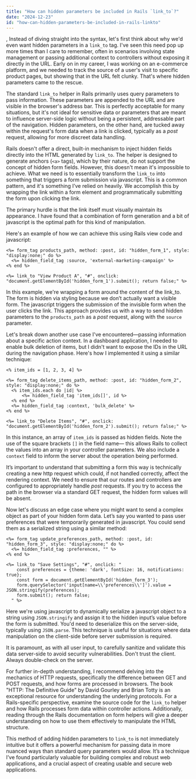 ```yaml
---
title: "How can hidden parameters be included in Rails `link_to`?"
date: "2024-12-23"
id: "how-can-hidden-parameters-be-included-in-rails-linkto"
---
```


,  Instead of diving straight into the syntax, let's first think about why we'd even want hidden parameters in a `link_to` tag. I've seen this need pop up more times than I care to remember, often in scenarios involving state management or passing additional context to controllers without exposing it directly in the URL. Early on in my career, I was working on an e-commerce platform, and we needed to track the source of a user's visit to specific product pages, but showing that in the URL felt clunky. That's where hidden parameters came to the rescue.

The standard `link_to` helper in Rails primarily uses query parameters to pass information. These parameters are appended to the URL and are visible in the browser's address bar. This is perfectly acceptable for many situations, but it's not ideal for sensitive data or parameters that are meant to influence server-side logic without being a persistent, addressable part of the navigation. Hidden parameters, on the other hand, are tucked away within the request's form data when a link is clicked, typically as a *post* request, allowing for more discreet data handling.

Rails doesn't offer a direct, built-in mechanism to inject hidden fields directly into the HTML generated by `link_to`. The helper is designed to generate anchors (`<a>` tags), which by their nature, do not support the concept of hidden form fields. However, this doesn't mean it's impossible to achieve. What we need is to essentially transform the `link_to` into something that triggers a form submission via javascript. This is a common pattern, and it's something I’ve relied on heavily. We accomplish this by wrapping the link within a form element and programmatically submitting the form upon clicking the link.

The primary hurdle is that the link itself must visually maintain its appearance. I have found that a combination of form generation and a bit of javascript is the optimal path for this kind of manipulation.

Here's an example of how we can achieve this using Rails view code and javascript:

```erb
<%= form_tag products_path, method: :post, id: "hidden_form_1", style: "display:none;" do %>
  <%= hidden_field_tag :source, 'external-marketing-campaign' %>
<% end %>

<%= link_to "View Product A", "#", onclick: "document.getElementById('hidden_form_1').submit(); return false;" %>

```

In this example, we're wrapping a form around the content of the link_to. The form is hidden via styling because we don’t actually want a visible form. The javascript triggers the submission of the invisible form when the user clicks the link. This approach provides us with a way to send hidden parameters to the `products_path` as a *post* request, along with the `source` parameter.

Let's break down another use case I've encountered—passing information about a specific action context. In a dashboard application, I needed to enable bulk deletion of items, but I didn't want to expose the IDs in the URL during the navigation phase. Here's how I implemented it using a similar technique:

```erb
<% item_ids = [1, 2, 3, 4] %>

<%= form_tag delete_items_path, method: :post, id: "hidden_form_2", style: "display:none;" do %>
  <% item_ids.each do |id| %>
      <%= hidden_field_tag 'item_ids[]', id %>
  <% end %>
  <%= hidden_field_tag :context, 'bulk_delete' %>
<% end %>

<%= link_to "Delete Items", "#", onclick: "document.getElementById('hidden_form_2').submit(); return false;" %>
```

In this instance, an array of `item_ids` is passed as hidden fields. Note the use of the square brackets `[]` in the field name— this allows Rails to collect the values into an array in your controller parameters. We also include a `context` field to inform the server about the operation being performed.

It’s important to understand that submitting a form this way is technically creating a new http request which could, if not handled correctly, affect the rendering context. We need to ensure that our routes and controllers are configured to appropriately handle *post* requests. If you try to access the path in the browser via a standard GET request, the hidden form values will be absent.

Now let's discuss an edge case where you might want to send a complex object as part of your hidden form data. Let’s say you wanted to pass user preferences that were temporarily generated in javascript. You could send them as a serialized string using a similar method:

```erb
<%= form_tag update_preferences_path, method: :post, id: "hidden_form_3", style: "display:none;" do %>
  <%= hidden_field_tag :preferences, "" %>
<% end %>

<%= link_to "Save Settings", "#", onclick: "
    const preferences = {theme: 'dark', fontSize: 16, notifications: true};
    const form = document.getElementById('hidden_form_3');
    form.querySelector('input[name=\\'preferences\\']').value = JSON.stringify(preferences);
    form.submit(); return false;
  " %>
```

Here we're using javascript to dynamically serialize a javascript object to a string using `JSON.stringify` and assign it to the hidden input’s value before the form is submitted. You'd need to deserialize this on the server-side, typically using `JSON.parse`. This technique is useful for situations where data manipulation on the client-side before server submission is required.

It is paramount, as with all user input, to carefully sanitize and validate this data server-side to avoid security vulnerabilities. Don't trust the client. Always double-check on the server.

For further in-depth understanding, I recommend delving into the mechanics of HTTP requests, specifically the difference between GET and POST requests, and how forms are processed in browsers. The book "HTTP: The Definitive Guide" by David Gourley and Brian Totty is an exceptional resource for understanding the underlying protocols. For a Rails-specific perspective, examine the source code for the `link_to` helper and how Rails processes form data within controller actions. Additionally, reading through the Rails documentation on form helpers will give a deeper understanding on how to use them effectively to manipulate the HTML structure.

This method of adding hidden parameters to `link_to` is not immediately intuitive but it offers a powerful mechanism for passing data in more nuanced ways than standard query parameters would allow. It’s a technique I’ve found particularly valuable for building complex and robust web applications, and a crucial aspect of creating usable and secure web applications.
